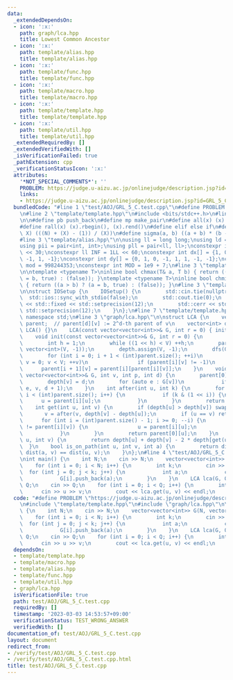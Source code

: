 ```yaml
---
data:
  _extendedDependsOn:
  - icon: ':x:'
    path: graph/lca.hpp
    title: Lowest Common Ancestor
  - icon: ':x:'
    path: template/alias.hpp
    title: template/alias.hpp
  - icon: ':x:'
    path: template/func.hpp
    title: template/func.hpp
  - icon: ':x:'
    path: template/macro.hpp
    title: template/macro.hpp
  - icon: ':x:'
    path: template/template.hpp
    title: template/template.hpp
  - icon: ':x:'
    path: template/util.hpp
    title: template/util.hpp
  _extendedRequiredBy: []
  _extendedVerifiedWith: []
  _isVerificationFailed: true
  _pathExtension: cpp
  _verificationStatusIcon: ':x:'
  attributes:
    '*NOT_SPECIAL_COMMENTS*': ''
    PROBLEM: https://judge.u-aizu.ac.jp/onlinejudge/description.jsp?id=GRL_5_C
    links:
    - https://judge.u-aizu.ac.jp/onlinejudge/description.jsp?id=GRL_5_C
  bundledCode: "#line 1 \"test/AOJ/GRL_5_C.test.cpp\"\n#define PROBLEM \"https://judge.u-aizu.ac.jp/onlinejudge/description.jsp?id=GRL_5_C\"\
    \n#line 2 \"template/template.hpp\"\n#include <bits/stdc++.h>\n#line 3 \"template/macro.hpp\"\
    \n\n#define pb push_back\n#define mp make_pair\n#define all(x) (x).begin(), (x).end()\n\
    #define rall(x) (x).rbegin(), (x).rend()\n#define elif else if\n#define updiv(N,\
    \ X) (((N) + (X) - (1)) / (X))\n#define sigma(a, b) ((a + b) * (b - a + 1) / 2)\n\
    #line 3 \"template/alias.hpp\"\n\nusing ll = long long;\nusing ld = long double;\n\
    using pii = pair<int, int>;\nusing pll = pair<ll, ll>;\nconstexpr int inf = 1\
    \ << 30;\nconstexpr ll INF = 1LL << 60;\nconstexpr int dx[] = {1, 0, -1, 0, 1,\
    \ -1, 1, -1};\nconstexpr int dy[] = {0, 1, 0, -1, 1, 1, -1, -1};\nconstexpr int\
    \ mod = 998244353;\nconstexpr int MOD = 1e9 + 7;\n#line 3 \"template/func.hpp\"\
    \n\ntemplate <typename T>\ninline bool chmax(T& a, T b) { return ((a < b) ? (a\
    \ = b, true) : (false)); }\ntemplate <typename T>\ninline bool chmin(T& a, T b)\
    \ { return ((a > b) ? (a = b, true) : (false)); }\n#line 3 \"template/util.hpp\"\
    \n\nstruct IOSetup {\n    IOSetup() {\n        std::cin.tie(nullptr);\n      \
    \  std::ios::sync_with_stdio(false);\n        std::cout.tie(0);\n        std::cout\
    \ << std::fixed << std::setprecision(12);\n        std::cerr << std::fixed <<\
    \ std::setprecision(12);\n    }\n};\n#line 7 \"template/template.hpp\"\nusing\
    \ namespace std;\n#line 3 \"graph/lca.hpp\"\n\nstruct LCA {\n    vector<vector<int>>\
    \ parent;  // parent[d][v] := 2^d-th parent of v\n    vector<int> depth;\n   \
    \ LCA() {}\n    LCA(const vector<vector<int>>& G, int r = 0) { init(G, r); }\n\
    \    void init(const vector<vector<int>>& G, int r = 0) {\n        int V = (int)G.size();\n\
    \        int h = 1;\n        while ((1 << h) < V) ++h;\n        parent.assign(h,\
    \ vector<int>(V, -1));\n        depth.assign(V, -1);\n        dfs(G, r, -1, 0);\n\
    \        for (int i = 0; i + 1 < (int)parent.size(); ++i)\n            for (int\
    \ v = 0; v < V; ++v)\n                if (parent[i][v] != -1)\n              \
    \      parent[i + 1][v] = parent[i][parent[i][v]];\n    }\n    void dfs(const\
    \ vector<vector<int>>& G, int v, int p, int d) {\n        parent[0][v] = p;\n\
    \        depth[v] = d;\n        for (auto e : G[v])\n            if (e != p) dfs(G,\
    \ e, v, d + 1);\n    }\n    int after(int u, int k) {\n        for (int i = 0;\
    \ i < (int)parent.size(); i++) {\n            if (k & (1 << i)) {\n          \
    \      u = parent[i][u];\n            }\n        }\n        return u;\n    }\n\
    \    int get(int u, int v) {\n        if (depth[u] > depth[v]) swap(u, v);\n \
    \       v = after(v, depth[v] - depth[u]);\n        if (u == v) return u;\n  \
    \      for (int i = (int)parent.size() - 1; i >= 0; --i) {\n            if (parent[i][u]\
    \ != parent[i][v]) {\n                u = parent[i][u];\n                v = parent[i][v];\n\
    \            }\n        }\n        return parent[0][u];\n    }\n    int dist(int\
    \ u, int v) {\n        return depth[u] + depth[v] - 2 * depth[get(u, v)];\n  \
    \  }\n    bool is_on_path(int u, int v, int a) {\n        return dist(u, a) +\
    \ dist(a, v) == dist(u, v);\n    }\n};\n#line 4 \"test/AOJ/GRL_5_C.test.cpp\"\n\
    \nint main() {\n    int N;\n    cin >> N;\n    vector<vector<int>> G(N, vector<int>(0));\n\
    \    for (int i = 0; i < N; i++) {\n        int k;\n        cin >> k;\n      \
    \  for (int j = 0; j < k; j++) {\n            int a;\n            cin >> a;\n\
    \            G[i].push_back(a);\n        }\n    }\n    LCA lca(G, 0);\n    int\
    \ Q;\n    cin >> Q;\n    for (int i = 0; i < Q; i++) {\n        int u, v;\n  \
    \      cin >> u >> v;\n        cout << lca.get(u, v) << endl;\n    }\n}\n"
  code: "#define PROBLEM \"https://judge.u-aizu.ac.jp/onlinejudge/description.jsp?id=GRL_5_C\"\
    \n#include \"template/template.hpp\"\n#include \"graph/lca.hpp\"\n\nint main()\
    \ {\n    int N;\n    cin >> N;\n    vector<vector<int>> G(N, vector<int>(0));\n\
    \    for (int i = 0; i < N; i++) {\n        int k;\n        cin >> k;\n      \
    \  for (int j = 0; j < k; j++) {\n            int a;\n            cin >> a;\n\
    \            G[i].push_back(a);\n        }\n    }\n    LCA lca(G, 0);\n    int\
    \ Q;\n    cin >> Q;\n    for (int i = 0; i < Q; i++) {\n        int u, v;\n  \
    \      cin >> u >> v;\n        cout << lca.get(u, v) << endl;\n    }\n}"
  dependsOn:
  - template/template.hpp
  - template/macro.hpp
  - template/alias.hpp
  - template/func.hpp
  - template/util.hpp
  - graph/lca.hpp
  isVerificationFile: true
  path: test/AOJ/GRL_5_C.test.cpp
  requiredBy: []
  timestamp: '2023-03-03 14:53:57+09:00'
  verificationStatus: TEST_WRONG_ANSWER
  verifiedWith: []
documentation_of: test/AOJ/GRL_5_C.test.cpp
layout: document
redirect_from:
- /verify/test/AOJ/GRL_5_C.test.cpp
- /verify/test/AOJ/GRL_5_C.test.cpp.html
title: test/AOJ/GRL_5_C.test.cpp
---
```

